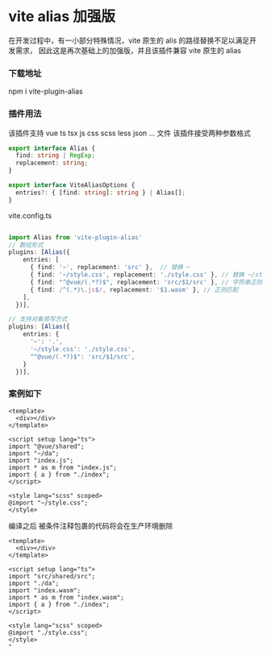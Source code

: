 # vite alias 加强版

在开发过程中，有一小部分特殊情况，vite 原生的 alis 的路径替换不足以满足开发需求，
因此这是再次基础上的加强版，并且该插件兼容 vite 原生的 alias

### 下载地址

npm i vite-plugin-alias

### 插件用法

该插件支持 vue ts tsx js css scss less json ... 文件
该插件接受两种参数格式

```ts
export interface Alias {
  find: string | RegExp;
  replacement: string;
}

export interface ViteAliasOptions {
  entries?: { [find: string]: string } | Alias[];
}
```

vite.config.ts

```ts

import Alias from 'vite-plugin-alias'
// 数组形式
plugins: [Alias({
    entries: [
      { find: '~', replacement: 'src' },  // 替换 ~
      { find: '~/style.css', replacement: './style.css' }, // 替换 ~/style.css
      { find: "^@vue/(.*?)$", replacement: 'src/$1/src' }, // 字符串正则匹配
      { find: /^(.*)\.js$/, replacement: '$1.wasm' }, // 正则匹配
    ],
  })],

// 支持对象简写方式
plugins: [Alias({
    entries: {
      '~': '.',
      '~/style.css': './style.css',
      "^@vue/(.*?)$": 'src/$1/src',
    }
  })],


```

### 案例如下

```vue
<template>
  <div></div>
</template>

<script setup lang="ts">
import "@vue/shared";
import "~/da";
import "index.js";
import * as m from "index.js";
import { a } from "./index";
</script>

<style lang="scss" scoped>
@import "~/style.css";
</style>
```

编译之后 被条件注释包裹的代码将会在生产环境删除

```vue
<template>
  <div></div>
</template>

<script setup lang="ts">
import "src/shared/src";
import "./da";
import "index.wasm";
import * as m from "index.wasm";
import { a } from "./index";
</script>

<style lang="scss" scoped>
@import "./style.css";
</style>
"
```
